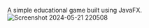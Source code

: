 A simple educational game built using JavaFX.
![Screenshot 2024-05-21 220508](https://github.com/AzizTarek/SLG-game/assets/77010224/4e7ac63c-d662-425f-bdd7-2018527d601a)
